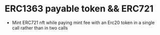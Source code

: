 # ERC1363 payable token && ERC721
- Mint ERC721 nft while paying mint fee with an Erc20 token in a single call rather than in two calls